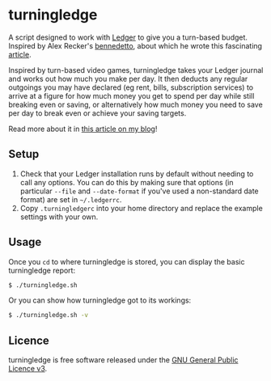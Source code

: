 # turningledge

A script designed to work with [Ledger](https://ledger-cli.org) to give you a
turn-based budget. Inspired by Alex Recker's
[bennedetto](https://github.com/arecker/bennedetto), about which he wrote this
fascinating
[article](https://alexrecker.com/our-new-sid-meiers-civilization-inspired-budget.html).

Inspired by turn-based video games, turningledge takes your Ledger journal
and works out how much you make per day. It then deducts any regular outgoings
you may have declared (eg rent, bills, subscription services) to arrive at a
figure for how much money you get to spend per day while still breaking even or
saving, or alternatively how much money you need to save per day to break even
or achieve your saving targets.

Read more about it in [this article on my
blog](https://www.willthong.com/turningledge.html)!

## Setup

1. Check that your Ledger installation runs by default without needing to call
   any options. You can do this by making sure that options (in particular
   `--file` and `--date-format` if you've used a non-standard date format) are
   set in `~/.ledgerrc`.
2. Copy `.turningledgerc` into your home directory and replace the example
   settings with your own.

## Usage

Once you `cd` to where turningledge is stored, you can display the basic
turningledge report: 

```bash
$ ./turningledge.sh
```

Or you can show how turningledge got to its workings:

```bash
$ ./turningledge.sh -v
```

## Licence

turningledge is free software released under the [GNU General Public Licence v3](https://www.gnu.org/licenses/gpl-3.0.en.html).
